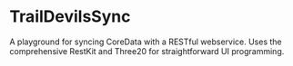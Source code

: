 TrailDevilsSync
===============
A playground for syncing CoreData with a RESTful webservice.
Uses the comprehensive RestKit and Three20 for straightforward UI programming.